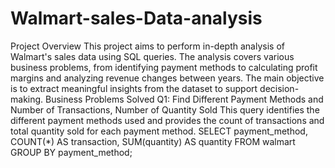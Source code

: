 # Walmart-sales-Data-analysis
Project Overview
This project aims to perform in-depth analysis of Walmart's sales data using SQL queries. The analysis covers various business problems, from identifying payment methods to calculating profit margins and analyzing revenue changes between years. The main objective is to extract meaningful insights from the dataset to support decision-making.
Business Problems Solved
Q1: Find Different Payment Methods and Number of Transactions, Number of Quantity Sold
This query identifies the different payment methods used and provides the count of transactions and total quantity sold for each payment method.
SELECT 
  payment_method, 
  COUNT(*) AS transaction, 
  SUM(quantity) AS quantity
FROM walmart
GROUP BY payment_method;

